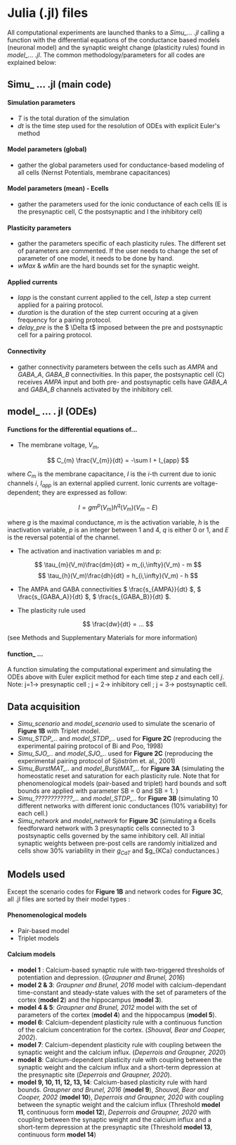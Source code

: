 
# Julia (.jl) files

All computational experiments are launched thanks to a *Simu_... .jl* calling a function with the differential equations of the conductance based models (neuronal model) and the synaptic weight change (plasticity rules) found in *model_... .jl*. The common methodology/parameters for all codes are explained below:

## Simu_ ... .jl (main code) 

#### Simulation parameters
* *T* is the total duration of the simulation
* *dt* is the time step used for the resolution of ODEs with explicit Euler's method

#### Model parameters (global)
* gather the global parameters used for conductance-based modeling of all cells (Nernst Potentials, membrane capacitances)

#### Model parameters (mean) - Ecells
* gather the parameters used for the ionic conductance of  each cells (E is the presynaptic cell, C the postsynaptic and I the inhibitory cell)

#### Plasticity parameters
* gather the parameters specific of each plasticity rules. The different set of parameters are commented. If the user needs to change the set of parameter of one model, it needs to be done by hand. 
* *wMax* & *wMin* are the hard bounds set for the synaptic weight.

#### Applied currents
* *Iapp* is the constant current applied to the cell, *Istep* a step current applied for a pairing protocol.
* *duration* is the duration of the step current occuring at a given frequency for a pairing protocol.
* *delay_pre* is the $ \Delta t$ imposed between the pre and postsynaptic cell for a pairing protocol.

#### Connectivity
* gather connectivity parameters between the cells such as *AMPA* and *GABA_A*, *GABA_B* connectivities. In this paper, the postsynaptic cell (C) receives *AMPA* input and both pre- and postsynaptic cells have *GABA_A* and *GABA_B* channels activated by the inhibitory cell.

## model_ ... . jl (ODEs)

#### Functions for the differential equations of...
* The membrane voltage, $V_m$, 

$$ C_{m} \frac{V_{m}}{dt} = -\sum I + I_{app} $$
 
where $C_m$ is the membrane capacitance, $I$ is the $i$-th current due to ionic channels $i$, $I_{app}$ is an external applied current. Ionic currents are voltage-dependent; they are expressed as follow:

$$ I = g m^{p}(V_m) h^{q}(V_m) (V_m - E)  $$

where $g$ is the maximal conductance, $m$ is the activation variable, $h$ is the inactivation variable,
$p$ is an integer between 1 and 4, $q$ is either 0 or 1, and $E$ is the reversal potential of the channel.

* The activation and inactivation variables m and p: 

$$  \tau_{m}(V_m)\frac{dm}{dt} = m_{i,\infty}(V_m) - m $$
$$ \tau_{h}(V_m)\frac{dh}{dt} = h_{i,\infty}(V_m) - h $$

* The AMPA and GABA connectivities $ \frac{s_{AMPA}}{dt} $, $ \frac{s_{GABA_A}}{dt} $, $ \frac{s_{GABA_B}}{dt} $. 

* The plasticity rule used

$$ \frac{dw}{dt} = ... $$

(see Methods and Supplementary Materials for more information)

#### function_ ...

A function simulating the computational experiment and simulating the ODEs above with Euler explicit method for each time step *z* and each cell *j*. 
Note: j=1-> presynaptic cell ; j = 2-> inhibitory cell ; j = 3-> postsynaptic cell.

## Data acquisition

* *Simu_scenario* and *model_scenario* used to simulate the scenario of **Figure 1B** with Triplet model.
* *Simu_STDP_..* and *model_STDP_..* used for **Figure 2C** (reproducing the experimental pairing protocol of Bi and Poo, 1998)
* *Simu_SJO_..* and *model_SJO_..* used for **Figure 2C** (reproducing the experimental pairing protocol of Sjöström et. al., 2001)
* *Simu_BurstMAT_..* and *model_BurstMAT_..* for **Figure 3A** (simulating the homeostatic reset and saturation for each plasticity rule. Note that for phenomenological models (pair-based and triplet) hard bounds and soft bounds are applied with parameter SB = 0 and SB = 1. )
* *Simu_????????????_..* and *model_STDP_..* for **Figure 3B** (simulating 10 different networks with different ionic conductances (10% variability) for each cell.) 
* *Simu_network* and *model_network* for **Figure 3C** (simulating a 6cells feedforward network with 3 presynaptic cells connected to 3 postsynaptic cells governed by the same inhibitory cell. All initial synaptic weights between pre-post cells are randomly initialized and cells show 30% variability in their $g_{CaT}$ and $g_{KCa} conductances.)

## Models used

Except the scenario codes for **Figure 1B** and network codes for **Figure 3C**, all .jl files are sorted by their model types : 

#### Phenomenological models 
* Pair-based model
* Triplet models 

#### Calcium models 
* **model 1** : Calcium-based synaptic rule with two-triggered thresholds of potentiation and depression. (*Graupner and Brunel, 2016*)
* **model 2 & 3**: *Graupner and Brunel, 2016* model with calcium-dependant time-constant and steady-state values with the set of parameters of the cortex (**model 2**) and the hippocampus (**model 3**).
* **model 4 & 5**: *Graupner and Brunel, 2012* model with the set of parameters of the cortex (**model 4**) and the hippocampus (**model 5**). 
* **model 6**: Calcium-dependent plasticity rule with a continuous function of the calcium concentration for the cortex. (*Shouval, Bear and Cooper, 2002*). 
* **model 7**: Calcium-dependent plasticity rule with coupling between the synaptic weight and the calcium influx. (*Deperrois and Graupner, 2020*)
* **model 8**:  Calcium-dependent plasticity rule with coupling between the synaptic weight and the calcium influx and a short-term depression at the presynaptic site (*Deperrois and Graupner, 2020*).
* **model 9, 10, 11, 12, 13, 14**: Calcium-based plasticity rule with hard bounds. *Graupner and Brunel, 2016* (**model 9**), *Shouval, Bear and Cooper, 2002* (**model 10**), *Deperrois and Graupner, 2020* with coupling between the synaptic weight and the calcium influx (Threshold **model 11**, continuous form **model 12**),  *Deperrois and Graupner, 2020* with coupling between the synaptic weight and the calcium influx and a short-term depression at the presynaptic site  (Threshold **model 13**, continuous form **model 14**)
